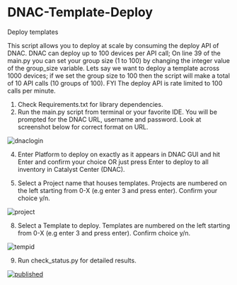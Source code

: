 # DNAC-Template-Deploy
Deploy templates 

This script allows you to deploy at scale by consuming the deploy API of DNAC. DNAC can deploy up to 100 devices per API call; On line 39 of the main.py you can set your group size (1 to 100) by changing the integer value of the group_size variable. Lets say we want to deploy a template across 1000 devices; if we set the group size to 100 then the script will make a total of 10 API calls (10 groups of 100). FYI The deploy API is rate limited to 100 calls per minute.



1) Check Requirements.txt for library dependencies.
2) Run the main.py script from terminal or your favorite IDE. You will be prompted for the DNAC URL, username and password.
   Look at screenshot below for correct format on URL.


![dnaclogin](https://user-images.githubusercontent.com/79263622/163636037-d847fd9d-19b2-460c-bb51-6625c856dd9d.jpg)


4) Enter Platform to deploy on exactly as it appears in DNAC GUI and hit Enter and confirm your choice OR just press Enter to deploy to all inventory in Catalyst Center (DNAC).



6) Select a Project name that houses templates. Projects are numbered on the left starting from 0-X (e.g enter 3 and press enter). Confirm your choice y/n.


![project](https://user-images.githubusercontent.com/79263622/163638432-504d367a-be86-4386-b96e-2f0385574340.jpg)


8) Select a Template to deploy. Templates are numbered on the left starting from 0-X (e.g enter 3 and press enter). Confirm choice y/n.


![tempid](https://user-images.githubusercontent.com/79263622/163641564-47312877-2a93-4227-9fed-18623cecb618.jpg)

9) Run check_status.py for detailed results.


[![published](https://static.production.devnetcloud.com/codeexchange/assets/images/devnet-published.svg)](https://developer.cisco.com/codeexchange/github/repo/alekos3/DNAC-Deploy)

